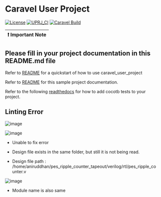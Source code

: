 # Caravel User Project

[![License](https://img.shields.io/badge/License-Apache%202.0-blue.svg)](https://opensource.org/licenses/Apache-2.0) [![UPRJ_CI](https://github.com/efabless/caravel_project_example/actions/workflows/user_project_ci.yml/badge.svg)](https://github.com/efabless/caravel_project_example/actions/workflows/user_project_ci.yml) [![Caravel Build](https://github.com/efabless/caravel_project_example/actions/workflows/caravel_build.yml/badge.svg)](https://github.com/efabless/caravel_project_example/actions/workflows/caravel_build.yml)

| :exclamation: Important Note            |
|-----------------------------------------|

## Please fill in your project documentation in this README.md file 

Refer to [README](docs/source/index.rst#section-quickstart) for a quickstart of how to use caravel_user_project

Refer to [README](docs/source/index.rst) for this sample project documentation. 

Refer to the following [readthedocs](https://caravel-sim-infrastructure.readthedocs.io/en/latest/index.html) for how to add cocotb tests to your project. 

## Linting Error

![image](https://github.com/AniruddhaN2203/pes_ripple_counter_tapeout/assets/142299140/05f15b49-10dc-4bff-8564-d56124b80184)

![image](https://github.com/AniruddhaN2203/pes_ripple_counter_tapeout/assets/142299140/685863fa-b150-46fd-91f0-88f9fc3fabd3)
- Unable to fix error
- Design file exists in the same folder, but still it is not being read.

- Design file path : /home/aniruddhan/pes_ripple_counter_tapeout/verilog/rtl/pes_ripple_counter.v

![image](https://github.com/AniruddhaN2203/pes_ripple_counter_tapeout/assets/142299140/098c1ed2-29b5-4a17-a193-4d7bf77eef69)
- Module name is also same
